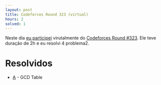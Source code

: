 ```yaml
---
layout: post
title: Codeforces Round 323 (virtual)
hours: 2
solved: 1
---
```


Neste dia [eu participei](http://codeforces.com/submissions/victorsenam/contest/582) virutalmente do [Codeforces Round #323](http://codeforces.com/contest/582). Ele teve duração de 2h e eu resolvi 4 problema2.
# Resolvidos
- [A](http://codeforces.com/contest/582/problem/A) - GCD Table

